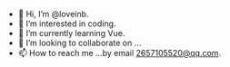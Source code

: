 - 👋 Hi, I’m @loveinb.
- 👀 I’m interested in coding.
- 🌱 I’m currently learning Vue.
- 💞️ I’m looking to collaborate on ...
- 📫 How to reach me ...by email 2657105520@qq.com.

<!---
loveinb/loveinb is a ✨ special ✨ repository because its `README.md` (this file) appears on your GitHub profile.
You can click the Preview link to take a look at your changes.
--->
